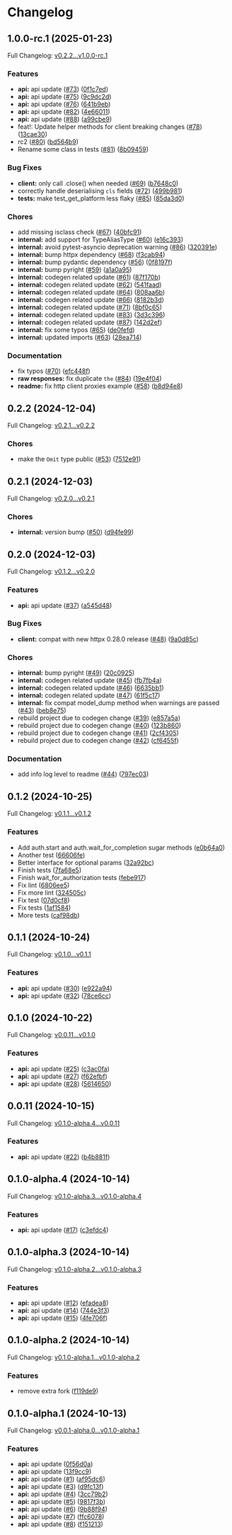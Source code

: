 # Changelog

## 1.0.0-rc.1 (2025-01-23)

Full Changelog: [v0.2.2...v1.0.0-rc.1](https://github.com/ArcadeAI/arcade-py/compare/v0.2.2...v1.0.0-rc.1)

### Features

* **api:** api update ([#73](https://github.com/ArcadeAI/arcade-py/issues/73)) ([0f1c7ed](https://github.com/ArcadeAI/arcade-py/commit/0f1c7ed5aad99fdb3c918fbbd5513098fefa05a3))
* **api:** api update ([#75](https://github.com/ArcadeAI/arcade-py/issues/75)) ([9c9dc2d](https://github.com/ArcadeAI/arcade-py/commit/9c9dc2dc41047533f89839a0535ff13c778234ca))
* **api:** api update ([#76](https://github.com/ArcadeAI/arcade-py/issues/76)) ([641b9eb](https://github.com/ArcadeAI/arcade-py/commit/641b9eb51d3d956386f0cd55160c22d89cbcd14c))
* **api:** api update ([#82](https://github.com/ArcadeAI/arcade-py/issues/82)) ([4e66011](https://github.com/ArcadeAI/arcade-py/commit/4e6601159926eb862755e96567dc4e3726e2d97f))
* **api:** api update ([#88](https://github.com/ArcadeAI/arcade-py/issues/88)) ([a99cbe9](https://github.com/ArcadeAI/arcade-py/commit/a99cbe951cf7bcc27d86e546bdd0ad755b2246d9))
* feat!: Update helper methods for client breaking changes ([#78](https://github.com/ArcadeAI/arcade-py/issues/78)) ([13cae30](https://github.com/ArcadeAI/arcade-py/commit/13cae308ab2b0c98aee51e2767cfb5fe0cb116eb))
* rc2 ([#80](https://github.com/ArcadeAI/arcade-py/issues/80)) ([bd564b9](https://github.com/ArcadeAI/arcade-py/commit/bd564b9e274df3bdcea1e2538daff9c577a0a7e3))
* Rename some class in tests ([#81](https://github.com/ArcadeAI/arcade-py/issues/81)) ([8b09459](https://github.com/ArcadeAI/arcade-py/commit/8b0945931d5b9cb4d6ae8e0fa033365b4a4617c2))


### Bug Fixes

* **client:** only call .close() when needed ([#69](https://github.com/ArcadeAI/arcade-py/issues/69)) ([b7648c0](https://github.com/ArcadeAI/arcade-py/commit/b7648c08c1c5b8bb15ffb2ca069c924506ddbfe6))
* correctly handle deserialising `cls` fields ([#72](https://github.com/ArcadeAI/arcade-py/issues/72)) ([499b981](https://github.com/ArcadeAI/arcade-py/commit/499b9816577c551d4d1a99052492aefea78a5236))
* **tests:** make test_get_platform less flaky ([#85](https://github.com/ArcadeAI/arcade-py/issues/85)) ([85da3d0](https://github.com/ArcadeAI/arcade-py/commit/85da3d0439253595655dcbf9ab4f9cb36ddda84d))


### Chores

* add missing isclass check ([#67](https://github.com/ArcadeAI/arcade-py/issues/67)) ([40bfc91](https://github.com/ArcadeAI/arcade-py/commit/40bfc912c2d9a575a157ada58b7f21f010ebb579))
* **internal:** add support for TypeAliasType ([#60](https://github.com/ArcadeAI/arcade-py/issues/60)) ([e16c393](https://github.com/ArcadeAI/arcade-py/commit/e16c393a6962d9104c066f244c883926a0bb3651))
* **internal:** avoid pytest-asyncio deprecation warning ([#86](https://github.com/ArcadeAI/arcade-py/issues/86)) ([320391e](https://github.com/ArcadeAI/arcade-py/commit/320391e2d8e195c6d4966912a7456391db8318f2))
* **internal:** bump httpx dependency ([#68](https://github.com/ArcadeAI/arcade-py/issues/68)) ([f3cab94](https://github.com/ArcadeAI/arcade-py/commit/f3cab941d45d8df5087eef3a3102eeceae84eced))
* **internal:** bump pydantic dependency ([#56](https://github.com/ArcadeAI/arcade-py/issues/56)) ([0f8197f](https://github.com/ArcadeAI/arcade-py/commit/0f8197fecb47c96cff8935f66a860ee5bd84488c))
* **internal:** bump pyright ([#59](https://github.com/ArcadeAI/arcade-py/issues/59)) ([a1a0a95](https://github.com/ArcadeAI/arcade-py/commit/a1a0a953ae35caea4ad07967caa392e9e86bd706))
* **internal:** codegen related update ([#61](https://github.com/ArcadeAI/arcade-py/issues/61)) ([87f170b](https://github.com/ArcadeAI/arcade-py/commit/87f170b0703930cf2e675c336b3b2f0f0c7eef28))
* **internal:** codegen related update ([#62](https://github.com/ArcadeAI/arcade-py/issues/62)) ([541faad](https://github.com/ArcadeAI/arcade-py/commit/541faadf245f00d7342875ec10b7cf1ecee8007b))
* **internal:** codegen related update ([#64](https://github.com/ArcadeAI/arcade-py/issues/64)) ([808aa6b](https://github.com/ArcadeAI/arcade-py/commit/808aa6b8e8b59e3bc857d6487b4e6dc601480508))
* **internal:** codegen related update ([#66](https://github.com/ArcadeAI/arcade-py/issues/66)) ([8182b3d](https://github.com/ArcadeAI/arcade-py/commit/8182b3d3106148a376534ef651ec82d128a69958))
* **internal:** codegen related update ([#71](https://github.com/ArcadeAI/arcade-py/issues/71)) ([8bf0c65](https://github.com/ArcadeAI/arcade-py/commit/8bf0c65c3d7e162716b476cdbe10969659d89085))
* **internal:** codegen related update ([#83](https://github.com/ArcadeAI/arcade-py/issues/83)) ([3d3c396](https://github.com/ArcadeAI/arcade-py/commit/3d3c396f6b97211290885afd0812f9415f8d668c))
* **internal:** codegen related update ([#87](https://github.com/ArcadeAI/arcade-py/issues/87)) ([142d2ef](https://github.com/ArcadeAI/arcade-py/commit/142d2ef3146fc7e563622a0700ff7243bcec8564))
* **internal:** fix some typos ([#65](https://github.com/ArcadeAI/arcade-py/issues/65)) ([de0fefd](https://github.com/ArcadeAI/arcade-py/commit/de0fefd92f29fd1dd7cfaf5657c12b3ddd761ac6))
* **internal:** updated imports ([#63](https://github.com/ArcadeAI/arcade-py/issues/63)) ([28ea714](https://github.com/ArcadeAI/arcade-py/commit/28ea714eede1a04b73b78a4c9447d62683acde3d))


### Documentation

* fix typos ([#70](https://github.com/ArcadeAI/arcade-py/issues/70)) ([efc448f](https://github.com/ArcadeAI/arcade-py/commit/efc448fd0f1cba242ed467e2a0480cdf1756129e))
* **raw responses:** fix duplicate `the` ([#84](https://github.com/ArcadeAI/arcade-py/issues/84)) ([19e4f04](https://github.com/ArcadeAI/arcade-py/commit/19e4f040a157de892123718adf7d027596f659e9))
* **readme:** fix http client proxies example ([#58](https://github.com/ArcadeAI/arcade-py/issues/58)) ([b8d94e8](https://github.com/ArcadeAI/arcade-py/commit/b8d94e8204e689c2957c3f72df31cedb6996c4e3))

## 0.2.2 (2024-12-04)

Full Changelog: [v0.2.1...v0.2.2](https://github.com/ArcadeAI/arcade-py/compare/v0.2.1...v0.2.2)

### Chores

* make the `Omit` type public ([#53](https://github.com/ArcadeAI/arcade-py/issues/53)) ([7512e91](https://github.com/ArcadeAI/arcade-py/commit/7512e91d0b797c51ca13e53f30029ac865075c1f))

## 0.2.1 (2024-12-03)

Full Changelog: [v0.2.0...v0.2.1](https://github.com/ArcadeAI/arcade-py/compare/v0.2.0...v0.2.1)

### Chores

* **internal:** version bump ([#50](https://github.com/ArcadeAI/arcade-py/issues/50)) ([d94fe99](https://github.com/ArcadeAI/arcade-py/commit/d94fe997bb6400377c4bfeec62abc68b5b233e7d))

## 0.2.0 (2024-12-03)

Full Changelog: [v0.1.2...v0.2.0](https://github.com/ArcadeAI/arcade-py/compare/v0.1.2...v0.2.0)

### Features

* **api:** api update ([#37](https://github.com/ArcadeAI/arcade-py/issues/37)) ([a545d48](https://github.com/ArcadeAI/arcade-py/commit/a545d485f3107c4888b00b83aab46274228b280e))


### Bug Fixes

* **client:** compat with new httpx 0.28.0 release ([#48](https://github.com/ArcadeAI/arcade-py/issues/48)) ([9a0d85c](https://github.com/ArcadeAI/arcade-py/commit/9a0d85c818da37d12bc43104d90d1391b5ef674e))


### Chores

* **internal:** bump pyright ([#49](https://github.com/ArcadeAI/arcade-py/issues/49)) ([20c0925](https://github.com/ArcadeAI/arcade-py/commit/20c09258f485f11f70193dff5de8e89b04d708d6))
* **internal:** codegen related update ([#45](https://github.com/ArcadeAI/arcade-py/issues/45)) ([fb7fb4a](https://github.com/ArcadeAI/arcade-py/commit/fb7fb4ab4a45b8aa3ca42549c2624707605469b0))
* **internal:** codegen related update ([#46](https://github.com/ArcadeAI/arcade-py/issues/46)) ([6635bb1](https://github.com/ArcadeAI/arcade-py/commit/6635bb1d53d4de227d755e629236d4104d9fe85b))
* **internal:** codegen related update ([#47](https://github.com/ArcadeAI/arcade-py/issues/47)) ([61f5c17](https://github.com/ArcadeAI/arcade-py/commit/61f5c173c0792b434d2e32bb6d64be636e703355))
* **internal:** fix compat model_dump method when warnings are passed ([#43](https://github.com/ArcadeAI/arcade-py/issues/43)) ([beb8e75](https://github.com/ArcadeAI/arcade-py/commit/beb8e753294222ccbd571643ff8bf70764286744))
* rebuild project due to codegen change ([#39](https://github.com/ArcadeAI/arcade-py/issues/39)) ([e857a5a](https://github.com/ArcadeAI/arcade-py/commit/e857a5a5de9481ada4e3018399733dbc8e679518))
* rebuild project due to codegen change ([#40](https://github.com/ArcadeAI/arcade-py/issues/40)) ([123b860](https://github.com/ArcadeAI/arcade-py/commit/123b860daf2f73571dec28e4b12aab6f032e3273))
* rebuild project due to codegen change ([#41](https://github.com/ArcadeAI/arcade-py/issues/41)) ([2cf4305](https://github.com/ArcadeAI/arcade-py/commit/2cf4305f199b555c35a907bb85daf8f9f5faad5f))
* rebuild project due to codegen change ([#42](https://github.com/ArcadeAI/arcade-py/issues/42)) ([cf6455f](https://github.com/ArcadeAI/arcade-py/commit/cf6455f62312f38917c58c4f3d8dc642f92eb074))


### Documentation

* add info log level to readme ([#44](https://github.com/ArcadeAI/arcade-py/issues/44)) ([797ec03](https://github.com/ArcadeAI/arcade-py/commit/797ec036040a3afaaf65989ca0513720bbc7db36))

## 0.1.2 (2024-10-25)

Full Changelog: [v0.1.1...v0.1.2](https://github.com/ArcadeAI/arcade-py/compare/v0.1.1...v0.1.2)

### Features

* Add auth.start and auth.wait_for_completion sugar methods ([e0b64a0](https://github.com/ArcadeAI/arcade-py/commit/e0b64a081ae91e8a560460ced6fe1e0010333987))
* Another test ([66606fe](https://github.com/ArcadeAI/arcade-py/commit/66606fe18b46808997f48c46336aaf6cbbad4165))
* Better interface for optional params ([32a92bc](https://github.com/ArcadeAI/arcade-py/commit/32a92bc92611a09078db8ed3c99e884fa8e72ba9))
* Finish tests ([7fa68e5](https://github.com/ArcadeAI/arcade-py/commit/7fa68e5bac09a5404f201d89141876d5d0de9562))
* Finish wait_for_authorization tests ([febe917](https://github.com/ArcadeAI/arcade-py/commit/febe917faa6b5ea18393cf48b21b7feeee9bfd31))
* Fix lint ([6806ee5](https://github.com/ArcadeAI/arcade-py/commit/6806ee5957042c292b80fbf7867f2bb275f8a004))
* Fix more lint ([324505c](https://github.com/ArcadeAI/arcade-py/commit/324505c86e54e7cfb95bcf6e72e881c291488c9b))
* Fix test ([07d0cf8](https://github.com/ArcadeAI/arcade-py/commit/07d0cf8eee6d1aa527fb793bb09efacadbcfa7d2))
* Fix tests ([1af1584](https://github.com/ArcadeAI/arcade-py/commit/1af15848b3fdc758818d1a7fcd692d8df68913cb))
* More tests ([caf98db](https://github.com/ArcadeAI/arcade-py/commit/caf98dbe69addd8b1edf3f68b2e06c8407d3fff6))

## 0.1.1 (2024-10-24)

Full Changelog: [v0.1.0...v0.1.1](https://github.com/ArcadeAI/arcade-py/compare/v0.1.0...v0.1.1)

### Features

* **api:** api update ([#30](https://github.com/ArcadeAI/arcade-py/issues/30)) ([e922a94](https://github.com/ArcadeAI/arcade-py/commit/e922a9459c72d139ab4d7519abcd016d3146bd57))
* **api:** api update ([#32](https://github.com/ArcadeAI/arcade-py/issues/32)) ([78ce6cc](https://github.com/ArcadeAI/arcade-py/commit/78ce6cc0278cac884d0e15d75f681097fa5ddedc))

## 0.1.0 (2024-10-22)

Full Changelog: [v0.0.11...v0.1.0](https://github.com/ArcadeAI/arcade-py/compare/v0.0.11...v0.1.0)

### Features

* **api:** api update ([#25](https://github.com/ArcadeAI/arcade-py/issues/25)) ([c3ac0fa](https://github.com/ArcadeAI/arcade-py/commit/c3ac0fad62cf13e01f483448132d196f45f218af))
* **api:** api update ([#27](https://github.com/ArcadeAI/arcade-py/issues/27)) ([f62efbf](https://github.com/ArcadeAI/arcade-py/commit/f62efbf57628d3d9b6e2734aec1c8028e21e54b4))
* **api:** api update ([#28](https://github.com/ArcadeAI/arcade-py/issues/28)) ([5614650](https://github.com/ArcadeAI/arcade-py/commit/561465067e08077515f5e5cb361d8d09b0f7ead9))

## 0.0.11 (2024-10-15)

Full Changelog: [v0.1.0-alpha.4...v0.0.11](https://github.com/ArcadeAI/arcade-py/compare/v0.1.0-alpha.4...v0.0.11)

### Features

* **api:** api update ([#22](https://github.com/ArcadeAI/arcade-py/issues/22)) ([b4b881f](https://github.com/ArcadeAI/arcade-py/commit/b4b881fb496169501ca80a175f088780c6f4930f))

## 0.1.0-alpha.4 (2024-10-14)

Full Changelog: [v0.1.0-alpha.3...v0.1.0-alpha.4](https://github.com/ArcadeAI/arcade-py/compare/v0.1.0-alpha.3...v0.1.0-alpha.4)

### Features

* **api:** api update ([#17](https://github.com/ArcadeAI/arcade-py/issues/17)) ([c3efdc4](https://github.com/ArcadeAI/arcade-py/commit/c3efdc4cbfa3eb9e6bdd173c28ea02701ed02598))

## 0.1.0-alpha.3 (2024-10-14)

Full Changelog: [v0.1.0-alpha.2...v0.1.0-alpha.3](https://github.com/ArcadeAI/arcade-py/compare/v0.1.0-alpha.2...v0.1.0-alpha.3)

### Features

* **api:** api update ([#12](https://github.com/ArcadeAI/arcade-py/issues/12)) ([efadea8](https://github.com/ArcadeAI/arcade-py/commit/efadea87ab3842f65b9a042ad00019285199c8ba))
* **api:** api update ([#14](https://github.com/ArcadeAI/arcade-py/issues/14)) ([744e3f3](https://github.com/ArcadeAI/arcade-py/commit/744e3f3ec16f28155847fe0f195ef5b8e620859f))
* **api:** api update ([#15](https://github.com/ArcadeAI/arcade-py/issues/15)) ([4fe706f](https://github.com/ArcadeAI/arcade-py/commit/4fe706f3fb67ea7ec08e0410be1fc42f822d7f45))

## 0.1.0-alpha.2 (2024-10-14)

Full Changelog: [v0.1.0-alpha.1...v0.1.0-alpha.2](https://github.com/ArcadeAI/arcade-py/compare/v0.1.0-alpha.1...v0.1.0-alpha.2)

### Features

* remove extra fork ([f119de9](https://github.com/ArcadeAI/arcade-py/commit/f119de9e96630d4e98e7f0b9167ff950114b0b81))

## 0.1.0-alpha.1 (2024-10-13)

Full Changelog: [v0.0.1-alpha.0...v0.1.0-alpha.1](https://github.com/ArcadeAI/arcade-py/compare/v0.0.1-alpha.0...v0.1.0-alpha.1)

### Features

* **api:** api update ([0f56d0a](https://github.com/ArcadeAI/arcade-py/commit/0f56d0afea70f6d778ab4778370926b0dc1a0158))
* **api:** api update ([13f9cc9](https://github.com/ArcadeAI/arcade-py/commit/13f9cc9c8bb3f9050f64f03f61d7f079052d4ffe))
* **api:** api update ([#1](https://github.com/ArcadeAI/arcade-py/issues/1)) ([af95dc6](https://github.com/ArcadeAI/arcade-py/commit/af95dc67b673b1562dc7aacd8acf4cdfb233f2c7))
* **api:** api update ([#3](https://github.com/ArcadeAI/arcade-py/issues/3)) ([d9fc13f](https://github.com/ArcadeAI/arcade-py/commit/d9fc13f43e09e7aab1df172355f2dc514bb02ca6))
* **api:** api update ([#4](https://github.com/ArcadeAI/arcade-py/issues/4)) ([3cc79b2](https://github.com/ArcadeAI/arcade-py/commit/3cc79b24ad5c0b1bb4787d6ce6fb65bb4cf62318))
* **api:** api update ([#5](https://github.com/ArcadeAI/arcade-py/issues/5)) ([9817f3b](https://github.com/ArcadeAI/arcade-py/commit/9817f3b0ecddd33fa73c4f47bcb68fa72e703ad4))
* **api:** api update ([#6](https://github.com/ArcadeAI/arcade-py/issues/6)) ([9b88f94](https://github.com/ArcadeAI/arcade-py/commit/9b88f9494d18f3e07f8fb3f5413bcd49277472e7))
* **api:** api update ([#7](https://github.com/ArcadeAI/arcade-py/issues/7)) ([ffc6078](https://github.com/ArcadeAI/arcade-py/commit/ffc60781dfd6567ed1a64961cdc728fb87f467a4))
* **api:** api update ([#8](https://github.com/ArcadeAI/arcade-py/issues/8)) ([f151213](https://github.com/ArcadeAI/arcade-py/commit/f15121316e4a4daa4a13c8b1b3dad6af68f3aa09))
